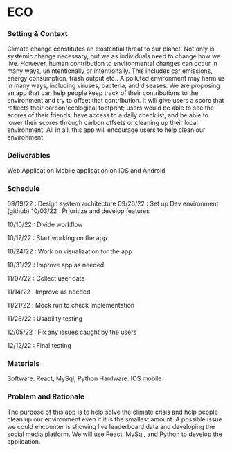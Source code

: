 # ECO

### Setting & Context
Climate change constitutes an existential threat to our planet. Not only is systemic change necessary, but we as individuals need to change how we live. However, human contribution to environmental changes can occur in many ways, unintentionally or intentionally. This includes car emissions, energy consumption, trash output etc.. A polluted environment may harm us in many ways, including viruses, bacteria, and diseases. 
We are proposing an app that can help people keep track of their contributions to the environment and try to offset that contribution. It will give users a score that reflects their carbon/ecological footprint; users would be able to see the scores of their friends, have access to a daily checklist, and be able to lower their scores through carbon offsets or cleaning up their local environment. All in all, this app will encourage users to help clean our environment.

### Deliverables
Web Application
Mobile application on iOS and Android

### Schedule
09/19/22 : Design system architecture
09/26/22 : Set up Dev environment (github)
10/03/22 : Prioritize and develop features

10/10/22 : Divide workflow

10/17/22 : Start working on the app

10/24/22 : Work on visualization for the app

10/31/22 : Improve app as needed

11/07/22 : Collect user data

11/14/22 : Improve as needed

11/21/22 : Mock run to check implementation

11/28/22 : Usability testing

12/05/22 : Fix any issues caught by the users

12/12/22 : Final testing

### Materials
Software: React, MySql, Python
Hardware: IOS mobile


### Problem and Rationale
The purpose of this app is to help solve the climate crisis and help people clean up our environment even if it is the smallest amount. A possible issue we could encounter is showing live leaderboard data and developing the social media platform. We will use React, MySql, and Python to develop the application. 
